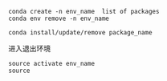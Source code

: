 
```
conda create -n env_name  list of packages
conda env remove -n env_name
```

```
conda install/update/remove package_name
```

进入退出环境
```
source activate env_name
source
```